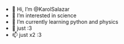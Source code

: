 - 👋 Hi, I’m @KarolSalazar
- 👀 I’m interested in science
- 🌱 I’m currently learning python and physics
- 💞️ just :3
- 📫 just x2 :3

<!---
KarolSalazar/KarolSalazar is a ✨ special ✨ repository because its `README.md` (this file) appears on your GitHub profile.
You can click the Preview link to take a look at your changes.
--->

